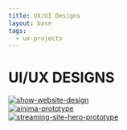 ```yaml
---
title: UX/UI Designs
layout: base
tags:
  - ux-projects
---
```

<div class="ui-container"> <!---ui container start-->
<h1>UI/UX DESIGNS</h1>
<div class="project">
<a href="/gohs">
<img src="/images/gohs about.jpg" alt="show-website-design"
>
</a>
</div>
<div class="project">
<a href="/ainima">
<img src="/images/ainima streaming desktop-1.jpg" alt="ainima-prototype"> </a>
</div>
<div class="project">
<a href="/streaming-hero">
<img src="/images/music site hero banner figma prototype.png" alt="streaming-site-hero-prototype"> </a>
</div>  
</div>  <!---ui container end-->